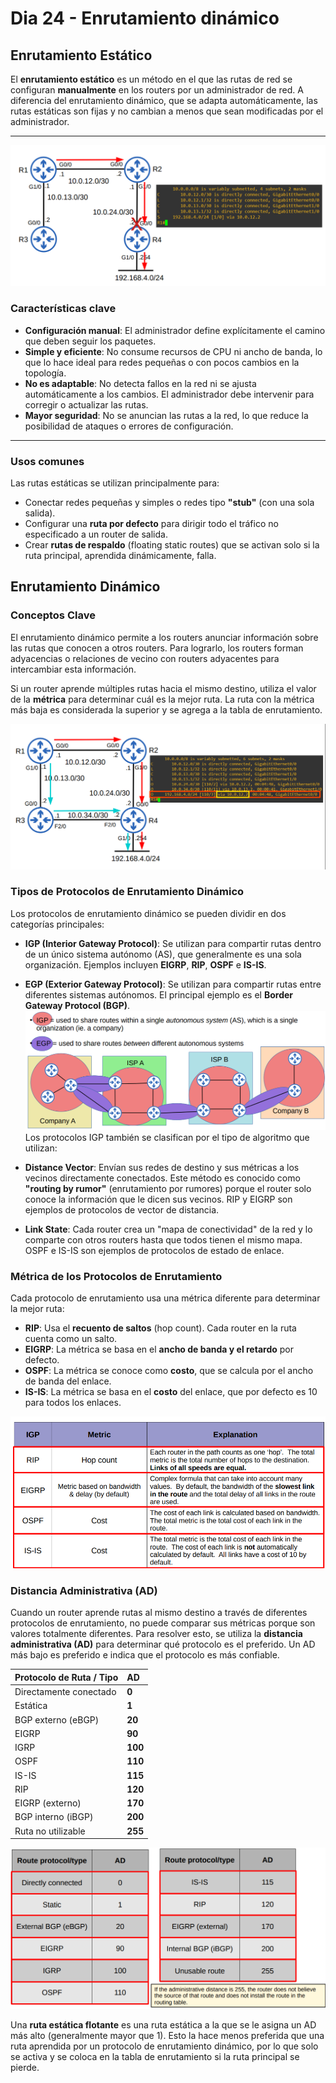 # Dia 24 - Enrutamiento dinámico
## Enrutamiento Estático

El **enrutamiento estático** es un método en el que las rutas de red se configuran **manualmente** en los routers por un administrador de red. A diferencia del enrutamiento dinámico, que se adapta automáticamente, las rutas estáticas son fijas y no cambian a menos que sean modificadas por el administrador.

---
![Enrutamiento estático](images/dia24/topologia-estatico.png)
### Características clave

* **Configuración manual**: El administrador define explícitamente el camino que deben seguir los paquetes.
* **Simple y eficiente**: No consume recursos de CPU ni ancho de banda, lo que lo hace ideal para redes pequeñas o con pocos cambios en la topología.
* **No es adaptable**: No detecta fallos en la red ni se ajusta automáticamente a los cambios. El administrador debe intervenir para corregir o actualizar las rutas.
* **Mayor seguridad**: No se anuncian las rutas a la red, lo que reduce la posibilidad de ataques o errores de configuración.

---

### Usos comunes

Las rutas estáticas se utilizan principalmente para:

* Conectar redes pequeñas y simples o redes tipo **"stub"** (con una sola salida).
* Configurar una **ruta por defecto** para dirigir todo el tráfico no especificado a un router de salida.
* Crear **rutas de respaldo** (floating static routes) que se activan solo si la ruta principal, aprendida dinámicamente, falla.

## Enrutamiento Dinámico

### Conceptos Clave

El enrutamiento dinámico permite a los routers anunciar información sobre las rutas que conocen a otros routers. Para lograrlo, los routers forman adyacencias o relaciones de vecino con routers adyacentes para intercambiar esta información.

Si un router aprende múltiples rutas hacia el mismo destino, utiliza el valor de la **métrica** para determinar cuál es la mejor ruta. La ruta con la métrica más baja es considerada la superior y se agrega a la tabla de enrutamiento.

![Diagrama de topología de red con 4 routers](images/dia24/topologia-red.png)

### Tipos de Protocolos de Enrutamiento Dinámico

Los protocolos de enrutamiento dinámico se pueden dividir en dos categorías principales:

* **IGP (Interior Gateway Protocol)**: Se utilizan para compartir rutas dentro de un único sistema autónomo (AS), que generalmente es una sola organización. Ejemplos incluyen **EIGRP**, **RIP**, **OSPF** e **IS-IS**.
* **EGP (Exterior Gateway Protocol)**: Se utilizan para compartir rutas entre diferentes sistemas autónomos. El principal ejemplo es el **Border Gateway Protocol (BGP)**.
![Diagrama de topología de red con 4 routers](images/dia24/tipos-enrutamiento-topologia.png)
Los protocolos IGP también se clasifican por el tipo de algoritmo que utilizan:

* **Distance Vector**: Envían sus redes de destino y sus métricas a los vecinos directamente conectados. Este método es conocido como **"routing by rumor"** (enrutamiento por rumores) porque el router solo conoce la información que le dicen sus vecinos. RIP y EIGRP son ejemplos de protocolos de vector de distancia.
* **Link State**: Cada router crea un "mapa de conectividad" de la red y lo comparte con otros routers hasta que todos tienen el mismo mapa. OSPF e IS-IS son ejemplos de protocolos de estado de enlace.

### Métrica de los Protocolos de Enrutamiento

Cada protocolo de enrutamiento usa una métrica diferente para determinar la mejor ruta:

* **RIP**: Usa el **recuento de saltos** (hop count). Cada router en la ruta cuenta como un salto.
* **EIGRP**: La métrica se basa en el **ancho de banda y el retardo** por defecto.
* **OSPF**: La métrica se conoce como **costo**, que se calcula por el ancho de banda del enlace.
* **IS-IS**: La métrica se basa en el **costo** del enlace, que por defecto es 10 para todos los enlaces.

![Tabla de métricas de protocolos](images/dia24/metricas.png)

### Distancia Administrativa (AD)

Cuando un router aprende rutas al mismo destino a través de diferentes protocolos de enrutamiento, no puede comparar sus métricas porque son valores totalmente diferentes. Para resolver esto, se utiliza la **distancia administrativa (AD)** para determinar qué protocolo es el preferido. Un AD más bajo es preferido e indica que el protocolo es más confiable.

| Protocolo de Ruta / Tipo | AD |
| :----------------------- | :- |
| Directamente conectado | **0** |
| Estática | **1** |
| BGP externo (eBGP) | **20** |
| EIGRP | **90** |
| IGRP | **100** |
| OSPF | **110** |
| IS-IS | **115** |
| RIP | **120** |
| EIGRP (externo) | **170** |
| BGP interno (iBGP) | **200** |
| Ruta no utilizable | **255** |

![Ejemplo de tabla de enrutamiento con AD](images/dia24/tabla-ad.png)

Una **ruta estática flotante** es una ruta estática a la que se le asigna un AD más alto (generalmente mayor que 1). Esto la hace menos preferida que una ruta aprendida por un protocolo de enrutamiento dinámico, por lo que solo se activa y se coloca en la tabla de enrutamiento si la ruta principal se pierde.
